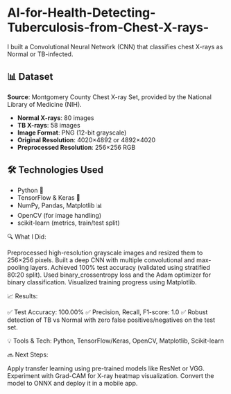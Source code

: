 # AI-for-Health-Detecting-Tuberculosis-from-Chest-X-rays-
I built a Convolutional Neural Network (CNN) that classifies chest X-rays as Normal or TB-infected.

## 📊 Dataset

**Source**: Montgomery County Chest X-ray Set, provided by the National Library of Medicine (NIH).

- **Normal X-rays**: 80 images  
- **TB X-rays**: 58 images  
- **Image Format**: PNG (12-bit grayscale)  
- **Original Resolution**: 4020×4892 or 4892×4020  
- **Preprocessed Resolution**: 256×256 RGB

## 🛠️ Technologies Used

- Python 🐍
- TensorFlow & Keras 🧠
- NumPy, Pandas, Matplotlib 📊
- OpenCV (for image handling)
- scikit-learn (metrics, train/test split)


🔍 What I Did:

Preprocessed high-resolution grayscale images and resized them to 256×256 pixels.
Built a deep CNN with multiple convolutional and max-pooling layers.
Achieved 100% test accuracy (validated using stratified 80:20 split).
Used binary_crossentropy loss and the Adam optimizer for binary classification.
Visualized training progress using Matplotlib.

📈 Results:

✅ Test Accuracy: 100.00%
✅ Precision, Recall, F1-score: 1.0
✅ Robust detection of TB vs Normal with zero false positives/negatives on the test set.

💡 Tools & Tech: Python, TensorFlow/Keras, OpenCV, Matplotlib, Scikit-learn

🔜 Next Steps:

Apply transfer learning using pre-trained models like ResNet or VGG.
Experiment with Grad-CAM for X-ray heatmap visualization.
Convert the model to ONNX and deploy it in a mobile app.

